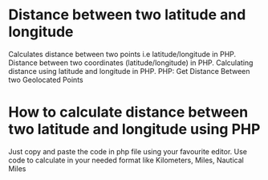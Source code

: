 # Distance between two latitude and longitude
Calculates distance between two points i.e latitude/longitude in PHP. 
Distance between two coordinates (latitude/longitude) in PHP. 
Calculating distance using latitude and longitude in PHP.
PHP: Get Distance Between two Geolocated Points


# How to calculate distance between two latitude and longitude using PHP
Just copy and paste the code in php file using your favourite editor.
Use code to calculate in your needed format like Kilometers, Miles, Nautical Miles
